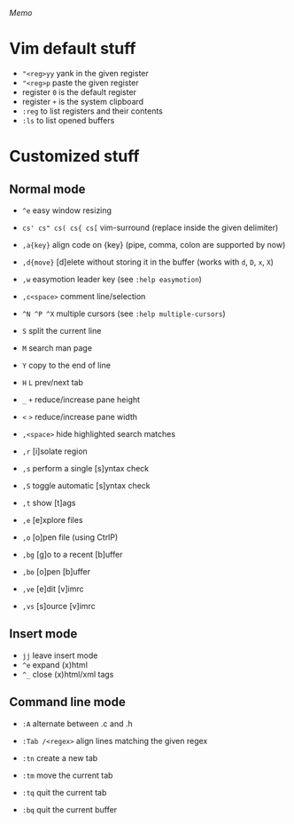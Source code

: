 _Memo_

# Vim default stuff

- `"<reg>yy` yank in the given register
- `"<reg>p` paste the given register
- register `0` is the default register
- register `+` is the system clipboard
- `:reg` to list registers and their contents
- `:ls` to list opened buffers

# Customized stuff

## Normal mode

- `^e` easy window resizing

- `cs' cs" cs( cs{ cs[` vim-surround (replace inside the given delimiter)
- `,a{key}` align code on {key} (pipe, comma, colon are supported by now)
- `,d{move}` [d]elete without storing it in the buffer (works with `d`, `D`, `x`, `X`)
- `,w` easymotion leader key (see `:help easymotion`)
- `,c<space>` comment line/selection
- `^N ^P ^X` multiple cursors (see `:help multiple-cursors`)
- `S` split the current line
- `M` search man page
- `Y` copy to the end of line

- `H` `L` prev/next tab
- `_` `+` reduce/increase pane height
- `<` `>` reduce/increase pane width
- `,<space>` hide highlighted search matches
- `,r` [i]solate region

- `,s` perform a single [s]yntax check
- `,S` toggle automatic [s]yntax check

- `,t` show [t]ags

- `,e` [e]xplore files
- `,o` [o]pen file (using CtrlP)

- `,bg` [g]o to a recent [b]uffer
- `,bo` [o]pen [b]uffer

- `,ve` [e]dit [v]imrc
- `,vs` [s]ource [v]imrc

## Insert mode

- `jj` leave insert mode
- `^e` expand (x)html
- `^_` close (x)html/xml tags

## Command line mode

- `:A` alternate between .c and .h

- `:Tab /<regex>` align lines matching the given regex

- `:tn` create a new tab
- `:tm` move the current tab
- `:tq` quit the current tab
- `:bq` quit the current buffer
